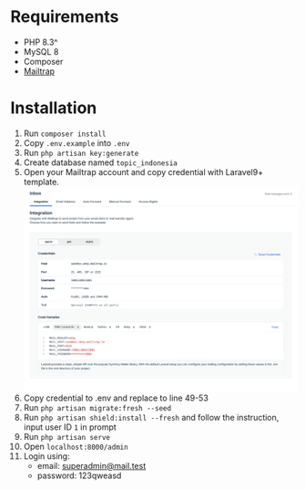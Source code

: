 # Requirements
- PHP 8.3^
- MySQL 8
- Composer
- [Mailtrap](https://mailtrap.io/)

# Installation
1. Run ```composer install```
2. Copy ```.env.example``` into ```.env```
3. Run ```php artisan key:generate```
4. Create database named ```topic_indonesia```
5. Open your Mailtrap account and copy credential with Laravel9+ template.
   ![Mailtrap Credential](mailtrap.png)
6. Copy credential to .env and replace to line 49-53
7. Run ```php artisan migrate:fresh --seed```
8. Run ```php artisan shield:install --fresh``` and follow the instruction, input user ID ```1``` in prompt
9. Run ```php artisan serve```
10. Open ```localhost:8000/admin```
11. Login using:
    - email: superadmin@mail.test
    - password: 123qweasd
